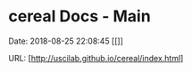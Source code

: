 # cereal Docs - Main

Date: 2018-08-25 22:08:45
[[]]

URL: [http://uscilab.github.io/cereal/index.html]
